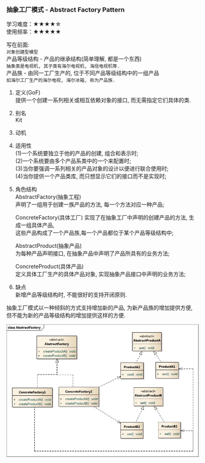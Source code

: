 ### 抽象工厂模式 - Abstract Factory Pattern  
学习难度：★★★★☆  
使用频率：★★★★★

写在前面:  
`对象创建型模型`  
产品等级结构 - 产品的继承结构(简单理解, 都是一个东西)  
`抽象类是电视机, 其子类有海尔电视机, 海信电视机等.`  
产品族 - 由同一工厂生产的, 位于不同产品等级结构中的一组产品  
`如海尔工厂生产的海尔电视, 海尔冰箱, 称为产品族.`

1. 定义(GoF)    
提供一个创建一系列相关或相互依赖对象的接口, 而无需指定它们具体的类.  
2. 别名  
Kit 
3. 动机  
4. 适用性  
(1)一个系统要独立于他的产品的创建, 组合和表示时;  
(2)一个系统要由多个产品系类中的一个来配置时;  
(3)当你要强调一系列相关的产品对象的设计以便进行联合使用时;  
(4)当你提供一个产品类库, 而只想显示它们的接口而不是实现时;
5. 角色结构  
	AbstractFactory(抽象工程)  
	声明了一组用于创建一族产品的方法, 每一个方法对应一种产品;

	ConcreteFactory(具体工厂)
	实现了在抽象工厂中声明的创建产品的方法, 生成一组具体产品,  
	这些产品构成了一个产品族,每一个产品都位于某个产品等级结构中;  

	AbstractProduct(抽象产品)  
	为每种产品声明接口, 在抽象产品中声明了产品所具有的业务方法;  

	ConcreteProduct(具体产品)  
	定义具体工厂生产的具体产品对象, 实现抽象产品接口中声明的业务方法;

6. 缺点  
新增产品等级结构时, 不能很好的支持开闭原则.

抽象工厂模式以一种倾斜的方式支持增加新的产品, 
为新产品族的增加提供方便, 
但不能为新的产品等级结构的增加提供这样的方便.  




![](../../../images/AbstractFactory.png)